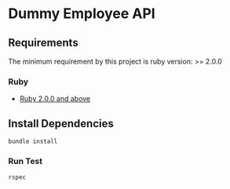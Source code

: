 # Dummy Employee API

## Requirements
The minimum requirement by this project is ruby version: >= 2.0.0

### Ruby
* [Ruby 2.0.0 and above](https://www.ruby-lang.org/en/documentation/installation/) 

## Install Dependencies
`bundle install`

### Run Test
`rspec`